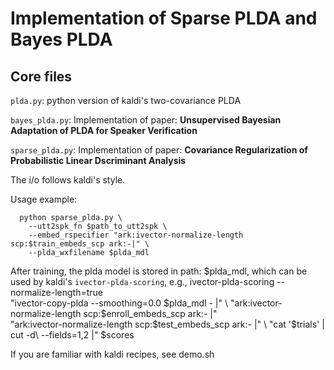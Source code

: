 # Implementation of Sparse PLDA and Bayes PLDA

## Core files

`plda.py`: python version of kaldi's two-covariance PLDA

`bayes_plda.py`: Implementation of paper: **Unsupervised Bayesian Adaptation of PLDA for Speaker Verification**

`sparse_plda.py`: Implementation of paper: **Covariance Regularization of Probabilistic Linear Dscriminant Analysis**


The i/o follows kaldi's style.

Usage example:

```
  python sparse_plda.py \
    --utt2spk_fn $path_to_utt2spk \
    --embed_rspecifier "ark:ivector-normalize-length scp:$train_embeds_scp ark:-|" \
    --plda_wxfilename $plda_mdl
``` 
    
After training, the plda model is stored in path: $plda_mdl, which can be used by kaldi's `ivector-plda-scoring`, e.g.,
ivector-plda-scoring --normalize-length=true \
  "ivector-copy-plda --smoothing=0.0 $plda_mdl - |" \
  "ark:ivector-normalize-length scp:$enroll_embeds_scp ark:- |" \
  "ark:ivector-normalize-length scp:$test_embeds_scp ark:- |" \
  "cat '$trials' | cut -d\  --fields=1,2 |" $scores
  

If you are familiar with kaldi recipes, see demo.sh
  
